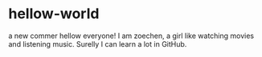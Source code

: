 # hellow-world
a new commer
hellow everyone!
I am zoechen, a girl like watching movies and listening music. Surelly I can learn a lot in GitHub.
